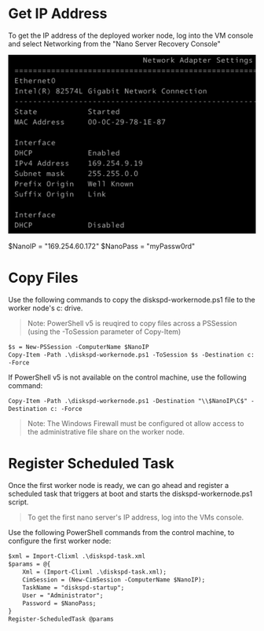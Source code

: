 # Get IP Address

To get the IP address of the deployed worker node, log into the VM console and select Networking from the "Nano Server Recovery Console"

![](/assets/nano_rc_network.png)



$NanoIP = "169.254.60.172"
$NanoPass = "myPassw0rd"

# Copy Files

Use the following commands to copy the diskspd-workernode.ps1 file to the worker node's c: drive.

> Note: PowerShell v5 is reuqired to copy files across a PSSession \(using the -ToSession parameter of Copy-Item\)

```
$s = New-PSSession -ComputerName $NanoIP
Copy-Item -Path .\diskspd-workernode.ps1 -ToSession $s -Destination c: -Force
```

If PowerShell v5 is not available on the control machine, use the following command:

```
Copy-Item -Path .\diskspd-workernode.ps1 -Destination "\\$NanoIP\C$" -Destination c: -Force
```

> Note: The Windows Firewall must be configured ot allow access to the administrative file share on the worker node.

# Register Scheduled Task

Once the first worker node is ready, we can go ahead and register a scheduled task that triggers at boot and starts the diskspd-workernode.ps1 script.

> To get the first nano server's IP address, log into the VMs console.

Use the following PowerShell commands from the control machine, to configure the first worker node:

```
$xml = Import-Clixml .\diskspd-task.xml
$params = @{
    Xml = (Import-Clixml .\diskspd-task.xml);
    CimSession = (New-CimSession -ComputerName $NanoIP);
    TaskName = "diskspd-startup";
    User = "Administrator";
    Password = $NanoPass;
}
Register-ScheduledTask @params
```

